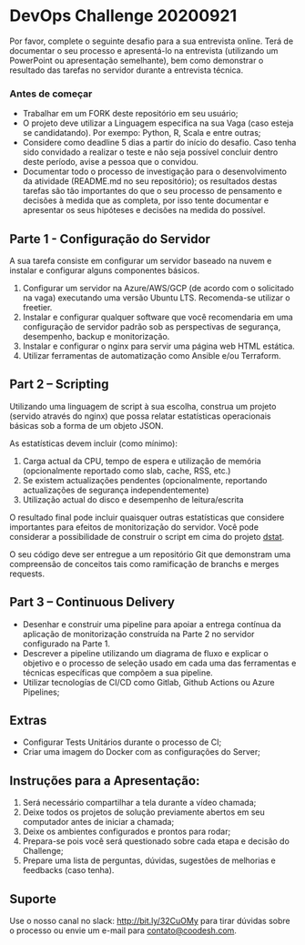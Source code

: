 # DevOps Challenge 20200921

Por favor, complete o seguinte desafio para a sua entrevista online. Terá de documentar o seu processo e apresentá-lo na entrevista (utilizando um PowerPoint ou apresentação semelhante), bem como demonstrar o resultado das tarefas no servidor durante a entrevista técnica.

### Antes de começar
 
- Trabalhar em um FORK deste repositório em seu usuário;
- O projeto deve utilizar a Linguagem especifica na sua Vaga (caso esteja se candidatando). Por exempo: Python, R, Scala e entre outras;
- Considere como deadline 5 dias a partir do início do desafio. Caso tenha sido convidado a realizar o teste e não seja possível concluir dentro deste período, avise a pessoa que o convidou.
- Documentar todo o processo de investigação para o desenvolvimento da atividade (README.md no seu repositório); os resultados destas tarefas são tão importantes do que o seu processo de pensamento e decisões à medida que as completa, por isso tente documentar e apresentar os seus hipóteses e decisões na medida do possível.


## **Parte 1 - Configuração do Servidor**

A sua tarefa consiste em configurar um servidor baseado na nuvem e instalar e configurar alguns componentes básicos.


1. Configurar um servidor na Azure/AWS/GCP (de acordo com o solicitado na vaga) executando uma versão Ubuntu LTS. Recomenda-se utilizar o freetier.
2. Instalar e configurar qualquer software que você recomendaria em uma configuração de servidor padrão sob as perspectivas de segurança, desempenho, backup e monitorização.
3. Instalar e configurar o nginx para servir uma página web HTML estática.
4. Utilizar ferramentas de automatização como Ansible e/ou Terraform.


## **Part 2 – Scripting**

Utilizando uma linguagem de script à sua escolha, construa um projeto (servido através do nginx) que possa relatar estatísticas operacionais básicas sob a forma de um objeto JSON.

As estatísticas devem incluir (como mínimo):



1. Carga actual da CPU, tempo de espera e utilização de memória (opcionalmente reportado como slab, cache, RSS, etc.)
2. Se existem actualizações pendentes (opcionalmente, reportando actualizações de segurança independentemente)
3. Utilização actual do disco e desempenho de leitura/escrita

O resultado final pode incluir quaisquer outras estatísticas que considere importantes para efeitos de monitorização do servidor. Você pode considerar a possibilidade de construir o script em cima do projeto [dstat](https://github.com/dagwieers/dstat).

O seu código deve ser entregue a um repositório Git que demonstram uma compreensão de conceitos tais como ramificação de branchs e merges requests.


## **Part 3 – Continuous Delivery**

- Desenhar e construir uma pipeline para apoiar a entrega contínua da aplicação de monitorização construída na Parte 2 no servidor configurado na Parte 1. 
- Descrever a pipeline utilizando um diagrama de fluxo e explicar o objetivo e o processo de seleção usado em cada uma das ferramentas e técnicas específicas que compõem a sua pipeline. 
- Utilizar tecnologías de CI/CD como Gitlab, Github Actions ou Azure Pipelines;

## Extras

- Configurar Tests Unitários durante o processo de CI;
- Criar uma imagem do Docker com as configurações do Server;

## Instruções para a Apresentação: 

1. Será necessário compartilhar a tela durante a vídeo chamada;
2. Deixe todos os projetos de solução previamente abertos em seu computador antes de iniciar a chamada;
3. Deixe os ambientes configurados e prontos para rodar; 
4. Prepara-se pois você será questionado sobre cada etapa e decisão do Challenge;
5. Prepare uma lista de perguntas, dúvidas, sugestões de melhorias e feedbacks (caso tenha).

## Suporte

Use o nosso canal no slack: http://bit.ly/32CuOMy para tirar dúvidas sobre o processo ou envie um e-mail para contato@coodesh.com. 

